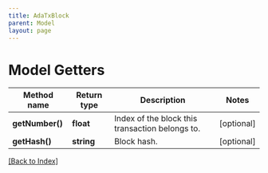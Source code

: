 ```yaml
---
title: AdaTxBlock
parent: Model
layout: page
---
```


# Model Getters

Method name | Return type | Description | Notes
------------ | ------------- | ------------- | -------------
**getNumber()** | **float** | Index of the block this transaction belongs to. | [optional]
**getHash()** | **string** | Block hash. | [optional]

[[Back to Index]](../index.md)
